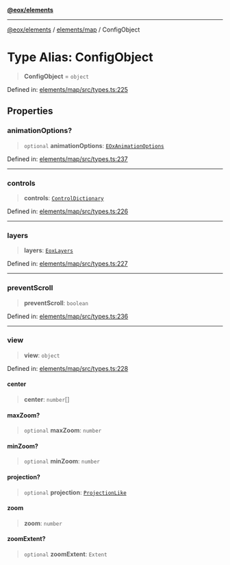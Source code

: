 [**@eox/elements**](../../../README.md)

***

[@eox/elements](../../../modules.md) / [elements/map](../README.md) / ConfigObject

# Type Alias: ConfigObject

> **ConfigObject** = `object`

Defined in: [elements/map/src/types.ts:225](https://github.com/EOX-A/EOxElements/blob/06d2a3f117adcd4ad69f31388ca5094d06b1baf6/elements/map/src/types.ts#L225)

## Properties

### animationOptions?

> `optional` **animationOptions**: [`EOxAnimationOptions`](EOxAnimationOptions.md)

Defined in: [elements/map/src/types.ts:237](https://github.com/EOX-A/EOxElements/blob/06d2a3f117adcd4ad69f31388ca5094d06b1baf6/elements/map/src/types.ts#L237)

***

### controls

> **controls**: [`ControlDictionary`](ControlDictionary.md)

Defined in: [elements/map/src/types.ts:226](https://github.com/EOX-A/EOxElements/blob/06d2a3f117adcd4ad69f31388ca5094d06b1baf6/elements/map/src/types.ts#L226)

***

### layers

> **layers**: [`EoxLayers`](EoxLayers.md)

Defined in: [elements/map/src/types.ts:227](https://github.com/EOX-A/EOxElements/blob/06d2a3f117adcd4ad69f31388ca5094d06b1baf6/elements/map/src/types.ts#L227)

***

### preventScroll

> **preventScroll**: `boolean`

Defined in: [elements/map/src/types.ts:236](https://github.com/EOX-A/EOxElements/blob/06d2a3f117adcd4ad69f31388ca5094d06b1baf6/elements/map/src/types.ts#L236)

***

### view

> **view**: `object`

Defined in: [elements/map/src/types.ts:228](https://github.com/EOX-A/EOxElements/blob/06d2a3f117adcd4ad69f31388ca5094d06b1baf6/elements/map/src/types.ts#L228)

#### center

> **center**: `number`[]

#### maxZoom?

> `optional` **maxZoom**: `number`

#### minZoom?

> `optional` **minZoom**: `number`

#### projection?

> `optional` **projection**: [`ProjectionLike`](ProjectionLike.md)

#### zoom

> **zoom**: `number`

#### zoomExtent?

> `optional` **zoomExtent**: `Extent`
